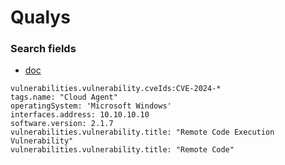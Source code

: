 # Qualys

### Search fields
- [doc](https://docs.qualys.com/en/vmdr/2.0.0/search/how_to_search.htm)
````
vulnerabilities.vulnerability.cveIds:CVE-2024-*
tags.name: "Cloud Agent"
operatingSystem: 'Microsoft Windows'
interfaces.address: 10.10.10.10
software.version: 2.1.7
vulnerabilities.vulnerability.title: "Remote Code Execution Vulnerability"
vulnerabilities.vulnerability.title: "Remote Code"


````
